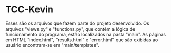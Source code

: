 # TCC-Kevin

Esses são os arquivos que fazem parte do projeto desenvolvido.
Os arquivos "views.py" e "functions.py", que contém a lógica de funcionamento do programa, estão localizados na pasta "main".
As páginas em HTML "index.html", "results.html" e "error.html" que são exibidas ao usuário encontram-se em "main/templates".
